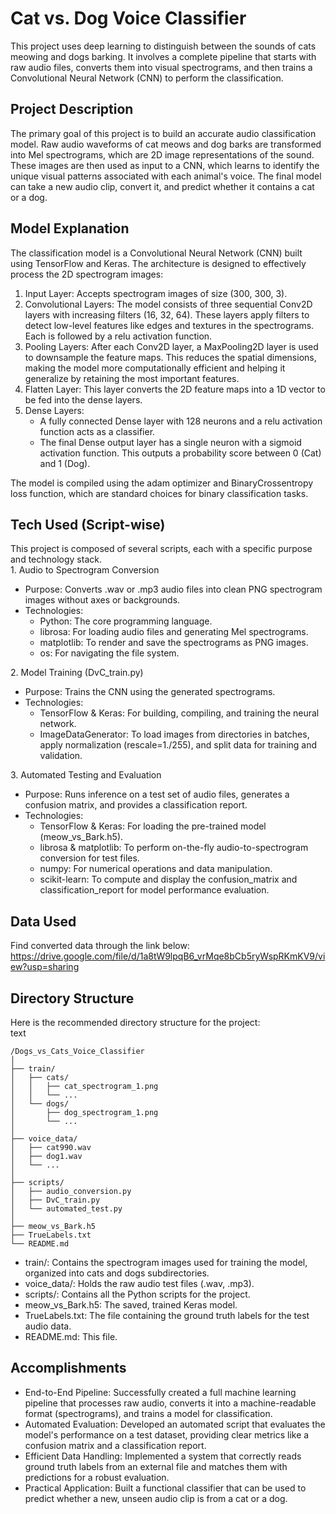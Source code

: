 # **Cat vs. Dog Voice Classifier**

This project uses deep learning to distinguish between the sounds of cats meowing and dogs barking. It involves a complete pipeline that starts with raw audio files, converts them into visual spectrograms, and then trains a Convolutional Neural Network (CNN) to perform the classification.

## **Project Description**

The primary goal of this project is to build an accurate audio classification model. Raw audio waveforms of cat meows and dog barks are transformed into Mel spectrograms, which are 2D image representations of the sound. These images are then used as input to a CNN, which learns to identify the unique visual patterns associated with each animal's voice. The final model can take a new audio clip, convert it, and predict whether it contains a cat or a dog.

## **Model Explanation**

The classification model is a Convolutional Neural Network (CNN) built using TensorFlow and Keras. The architecture is designed to effectively process the 2D spectrogram images:

1. Input Layer: Accepts spectrogram images of size (300, 300, 3).  
2. Convolutional Layers: The model consists of three sequential Conv2D layers with increasing filters (16, 32, 64). These layers apply filters to detect low-level features like edges and textures in the spectrograms. Each is followed by a relu activation function.  
3. Pooling Layers: After each Conv2D layer, a MaxPooling2D layer is used to downsample the feature maps. This reduces the spatial dimensions, making the model more computationally efficient and helping it generalize by retaining the most important features.  
4. Flatten Layer: This layer converts the 2D feature maps into a 1D vector to be fed into the dense layers.  
5. Dense Layers:  
   * A fully connected Dense layer with 128 neurons and a relu activation function acts as a classifier.  
   * The final Dense output layer has a single neuron with a sigmoid activation function. This outputs a probability score between 0 (Cat) and 1 (Dog).

The model is compiled using the adam optimizer and BinaryCrossentropy loss function, which are standard choices for binary classification tasks.

## **Tech Used (Script-wise)**

This project is composed of several scripts, each with a specific purpose and technology stack.  
1\. Audio to Spectrogram Conversion

* Purpose: Converts .wav or .mp3 audio files into clean PNG spectrogram images without axes or backgrounds.  
* Technologies:  
  * Python: The core programming language.  
  * librosa: For loading audio files and generating Mel spectrograms.  
  * matplotlib: To render and save the spectrograms as PNG images.  
  * os: For navigating the file system.

2\. Model Training (DvC\_train.py)

* Purpose: Trains the CNN using the generated spectrograms.  
* Technologies:  
  * TensorFlow & Keras: For building, compiling, and training the neural network.  
  * ImageDataGenerator: To load images from directories in batches, apply normalization (rescale=1./255), and split data for training and validation.

3\. Automated Testing and Evaluation

* Purpose: Runs inference on a test set of audio files, generates a confusion matrix, and provides a classification report.  
* Technologies:  
  * TensorFlow & Keras: For loading the pre-trained model (meow\_vs\_Bark.h5).  
  * librosa & matplotlib: To perform on-the-fly audio-to-spectrogram conversion for test files.  
  * numpy: For numerical operations and data manipulation.  
  * scikit-learn: To compute and display the confusion\_matrix and classification\_report for model performance evaluation.

## **Data Used**

Find converted data through the link below:
https://drive.google.com/file/d/1a8tW9lpqB6_vrMqe8bCb5ryWspRKmKV9/view?usp=sharing

## **Directory Structure**

Here is the recommended directory structure for the project:  
text

`/Dogs_vs_Cats_Voice_Classifier`  
`│`  
`├── train/`  
`│   ├── cats/`  
`│   │   ├── cat_spectrogram_1.png`  
`│   │   └── ...`  
`│   └── dogs/`  
`│       ├── dog_spectrogram_1.png`  
`│       └── ...`  
`│`  
`├── voice_data/`  
`│   ├── cat990.wav`  
`│   ├── dog1.wav`  
`│   └── ...`  
`│`  
`├── scripts/`  
`│   ├── audio_conversion.py`  
`│   ├── DvC_train.py`  
`│   └── automated_test.py`  
`│`  
`├── meow_vs_Bark.h5`  
`├── TrueLabels.txt`  
`└── README.md`

* train/: Contains the spectrogram images used for training the model, organized into cats and dogs subdirectories.  
* voice\_data/: Holds the raw audio test files (.wav, .mp3).  
* scripts/: Contains all the Python scripts for the project.  
* meow\_vs\_Bark.h5: The saved, trained Keras model.  
* TrueLabels.txt: The file containing the ground truth labels for the test audio data.  
* README.md: This file.

## **Accomplishments**

* End-to-End Pipeline: Successfully created a full machine learning pipeline that processes raw audio, converts it into a machine-readable format (spectrograms), and trains a model for classification.  
* Automated Evaluation: Developed an automated script that evaluates the model's performance on a test dataset, providing clear metrics like a confusion matrix and a classification report.  
* Efficient Data Handling: Implemented a system that correctly reads ground truth labels from an external file and matches them with predictions for a robust evaluation.  
* Practical Application: Built a functional classifier that can be used to predict whether a new, unseen audio clip is from a cat or a dog.

